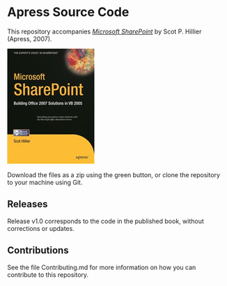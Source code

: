 # Apress Source Code

This repository accompanies [*Microsoft SharePoint*](http://www.apress.com/9781590598139) by Scot P. Hillier (Apress, 2007).

![Cover image](9781590598139.jpg)

Download the files as a zip using the green button, or clone the repository to your machine using Git.

## Releases

Release v1.0 corresponds to the code in the published book, without corrections or updates.

## Contributions

See the file Contributing.md for more information on how you can contribute to this repository.
